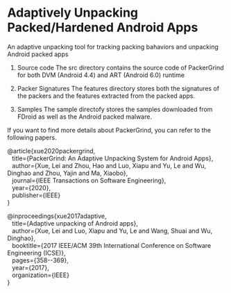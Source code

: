 # Adaptively Unpacking Packed/Hardened Android Apps

An adaptive unpacking tool for tracking packing bahaviors and unpacking Android packed apps

1. Source code
The src directory contains the source code of PackerGrind for both DVM (Android 4.4) and ART (Android 6.0) runtime

2. Packer Signatures
The features directory stores both the signatures of the packers and the features extracted from the packed apps.

3. Samples
The sample directofy stores the samples downloaded from FDroid as well as the Android packed malware.

If you want to find more details about PackerGrind, you can refer to the following papers.

@article{xue2020packergrind,\
 &#x2002; title={PackerGrind: An Adaptive Unpacking System for Android Apps},\
 &#x2002; author={Xue, Lei and Zhou, Hao and Luo, Xiapu and Yu, Le and Wu, Dinghao and Zhou, Yajin and Ma, Xiaobo},\
 &#x2002; journal={IEEE Transactions on Software Engineering},\
 &#x2002; year={2020},\
 &#x2002; publisher={IEEE}\
}

@inproceedings{xue2017adaptive,\
 &#x2002; title={Adaptive unpacking of Android apps},\
 &#x2002; author={Xue, Lei and Luo, Xiapu and Yu, Le and Wang, Shuai and Wu, Dinghao},\
 &#x2002; booktitle={2017 IEEE/ACM 39th International Conference on Software Engineering (ICSE)},\
 &#x2002; pages={358--369},\
 &#x2002; year={2017},\
 &#x2002; organization={IEEE}\
}
